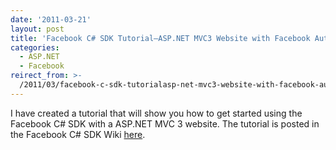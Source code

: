 ```yaml
---
date: '2011-03-21'
layout: post
title: 'Facebook C# SDK Tutorial–ASP.NET MVC3 Website with Facebook Authentication'
categories:
  - ASP.NET
  - Facebook
reirect_from: >-
  /2011/03/facebook-c-sdk-tutorialasp-net-mvc3-website-with-facebook-authentication/
---
```


I have created a tutorial that will show you how to get started using the Facebook C# SDK with a ASP.NET MVC 3 website. The tutorial is posted in the Facebook C# SDK Wiki [here](http://csharpsdk.org/docs/web).

